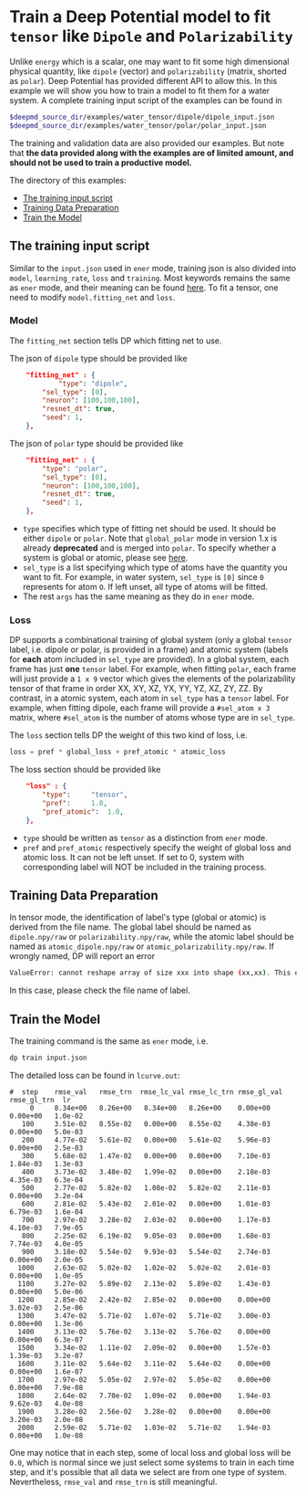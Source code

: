 # Train a Deep Potential model to fit `tensor` like `Dipole` and `Polarizability`

Unlike `energy` which is a scalar, one may want to fit some high dimensional physical quantity, like `dipole` (vector) and `polarizability` (matrix, shorted as `polar`). Deep Potential has provided different API to allow this. In this example we will show you how to train a model to fit them for a water system. A complete training input script of the examples can be found in 

```bash
$deepmd_source_dir/examples/water_tensor/dipole/dipole_input.json
$deepmd_source_dir/examples/water_tensor/polar/polar_input.json
```

The training and validation data are also provided our examples. But note that **the data provided along with the examples are of limited amount, and should not be used to train a productive model.**



The directory of this examples:

-   [The training input script](#the-training-input-script)
-   [Training Data Preparation](#training-data-preparation)
- 	[Train the Model](#train-the-model)

## The training input script

Similar to the `input.json` used in `ener` mode, training json is also divided into `model`, `learning_rate`, `loss` and `training`. Most keywords remains the same as `ener` mode, and their meaning can be found [here](train-se-e2-a.md). To fit a tensor, one need to modify `model.fitting_net` and `loss`.

### Model

The `fitting_net` section tells DP which fitting net to use.

The json of `dipole` type should be provided like

```json
	"fitting_net" : {
	    	"type": "dipole",
		"sel_type": [0],
		"neuron": [100,100,100],
		"resnet_dt": true,
		"seed": 1,
	},
```

The json of `polar` type should be provided like

```json
	"fitting_net" : {
	   	"type": "polar",
		"sel_type": [0],
		"neuron": [100,100,100],
		"resnet_dt": true,
		"seed": 1,
	},
```

-   `type` specifies which type of fitting net should be used. It should be either `dipole` or `polar`. Note that `global_polar` mode in version 1.x is already **deprecated** and is merged into `polar`. To specify whether a system is global or atomic, please see [here](train-se-e2-a.md).
-   `sel_type` is a list specifying which type of atoms have the quantity you want to fit. For example, in water system, `sel_type` is `[0]` since `0` represents for atom `O`. If left unset, all type of atoms will be fitted.
-   The rest `args` has the same meaning as they do in `ener` mode.

### Loss

DP supports a combinational training of global system (only a global `tensor` label, i.e. dipole or polar, is provided in a frame) and atomic system (labels for **each** atom included in `sel_type` are provided). In a global system, each frame has just **one** `tensor` label. For example, when fitting `polar`, each frame will just provide a `1 x 9` vector which gives the elements of the polarizability tensor of that frame in order XX, XY, XZ, YX, YY, YZ, XZ, ZY, ZZ. By contrast, in a atomic system, each atom in `sel_type` has a `tensor` label. For example, when fitting dipole, each frame will provide a `#sel_atom x 3` matrix, where `#sel_atom` is the number of atoms whose type are in `sel_type`.

The `loss` section tells DP the weight of this two kind of loss, i.e.

```python
loss = pref * global_loss + pref_atomic * atomic_loss
```

The loss section should be provided like 

```json
	"loss" : {
		"type":		"tensor",
		"pref":		1.0,
		"pref_atomic":	1.0,
	},
```

-   `type` should be written as `tensor` as a distinction from `ener` mode.
-   `pref` and `pref_atomic` respectively specify the weight of global loss and atomic loss. It can not be left unset. If set to 0, system with corresponding label will NOT be included in the training process.

## Training Data Preparation

In tensor mode, the identification of label's type (global or atomic) is derived from the file name. The global label should be named as `dipole.npy/raw` or `polarizability.npy/raw`, while the atomic label should be named as `atomic_dipole.npy/raw` or `atomic_polarizability.npy/raw`. If wrongly named, DP will report an error

```bash
ValueError: cannot reshape array of size xxx into shape (xx,xx). This error may occur when your label mismatch it's name, i.e. you might store global tensor in `atomic_tensor.npy` or atomic tensor in `tensor.npy`.
```

In this case, please check the file name of label.

## Train the Model

The training command is the same as `ener` mode, i.e.

```bash
dp train input.json
```

The detailed loss can be found in `lcurve.out`:

```
#  step    rmse_val   rmse_trn  rmse_lc_val rmse_lc_trn rmse_gl_val rmse_gl_trn  lr
     0     8.34e+00   8.26e+00   8.34e+00   8.26e+00    0.00e+00    0.00e+00   1.0e-02
   100     3.51e-02   8.55e-02   0.00e+00   8.55e-02    4.38e-03    0.00e+00   5.0e-03
   200     4.77e-02   5.61e-02   0.00e+00   5.61e-02    5.96e-03    0.00e+00   2.5e-03
   300     5.68e-02   1.47e-02   0.00e+00   0.00e+00    7.10e-03    1.84e-03   1.3e-03
   400     3.73e-02   3.48e-02   1.99e-02   0.00e+00    2.18e-03    4.35e-03   6.3e-04
   500     2.77e-02   5.82e-02   1.08e-02   5.82e-02    2.11e-03    0.00e+00   3.2e-04
   600     2.81e-02   5.43e-02   2.01e-02   0.00e+00    1.01e-03    6.79e-03   1.6e-04
   700     2.97e-02   3.28e-02   2.03e-02   0.00e+00    1.17e-03    4.10e-03   7.9e-05
   800     2.25e-02   6.19e-02   9.05e-03   0.00e+00    1.68e-03    7.74e-03   4.0e-05
   900     3.18e-02   5.54e-02   9.93e-03   5.54e-02    2.74e-03    0.00e+00   2.0e-05
  1000     2.63e-02   5.02e-02   1.02e-02   5.02e-02    2.01e-03    0.00e+00   1.0e-05
  1100     3.27e-02   5.89e-02   2.13e-02   5.89e-02    1.43e-03    0.00e+00   5.0e-06
  1200     2.85e-02   2.42e-02   2.85e-02   0.00e+00    0.00e+00    3.02e-03   2.5e-06
  1300     3.47e-02   5.71e-02   1.07e-02   5.71e-02    3.00e-03    0.00e+00   1.3e-06
  1400     3.13e-02   5.76e-02   3.13e-02   5.76e-02    0.00e+00    0.00e+00   6.3e-07
  1500     3.34e-02   1.11e-02   2.09e-02   0.00e+00    1.57e-03    1.39e-03   3.2e-07
  1600     3.11e-02   5.64e-02   3.11e-02   5.64e-02    0.00e+00    0.00e+00   1.6e-07
  1700     2.97e-02   5.05e-02   2.97e-02   5.05e-02    0.00e+00    0.00e+00   7.9e-08
  1800     2.64e-02   7.70e-02   1.09e-02   0.00e+00    1.94e-03    9.62e-03   4.0e-08
  1900     3.28e-02   2.56e-02   3.28e-02   0.00e+00    0.00e+00    3.20e-03   2.0e-08
  2000     2.59e-02   5.71e-02   1.03e-02   5.71e-02    1.94e-03    0.00e+00   1.0e-08
```

One may notice that in each step, some of local loss and global loss will be `0.0`, which is normal since we just select some systems to train in each time step, and it's possible that all data we select are from one type of system. Nevertheless, `rmse_val` and `rmse_trn` is still meaningful.

